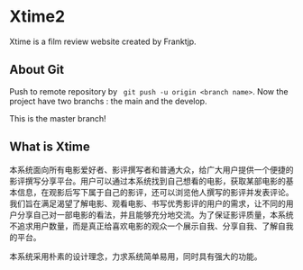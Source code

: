# Xtime2
Xtime is a film review website created by Franktjp.

## About Git
Push to remote repository by ` git push -u origin <branch name>`. 
Now the project have two branchs : the main and the develop.

This is the master branch!

## What is Xtime
本系统面向所有电影爱好者、影评撰写者和普通大众，给广大用户提供一个便捷的影评撰写分享平台。用户可以通过本系统找到自己想看的电影，获取某部电影的基本信息，在观影后写下属于自己的影评，还可以浏览他人撰写的影评并发表评论。
我们旨在满足渴望了解电影、观看电影、书写优秀影评的用户的需求，让不同的用户分享自己对一部电影的看法，并且能够充分地交流。为了保证影评质量，本系统不追求用户数量，而是真正给喜欢电影的观众一个展示自我、分享自我、了解自我的平台。

本系统采用朴素的设计理念，力求系统简单易用，同时具有强大的功能。
